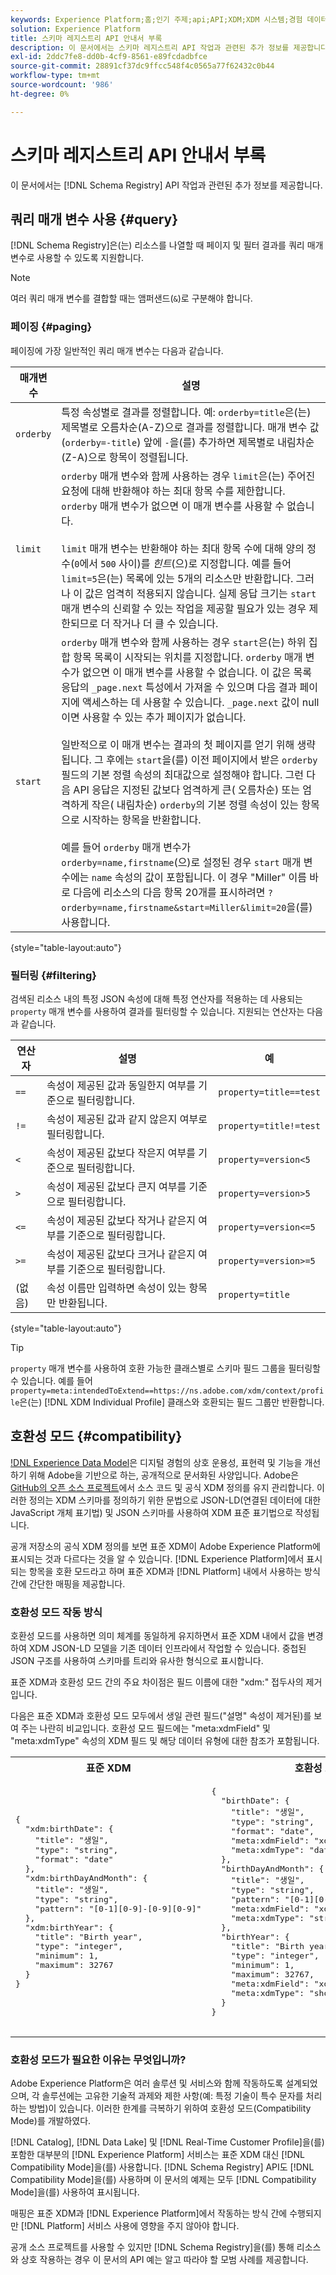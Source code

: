 ```yaml
---
keywords: Experience Platform;홈;인기 주제;api;API;XDM;XDM 시스템;경험 데이터 모델;경험 데이터 모델;경험 데이터 모델;경험 데이터 모델;데이터 모델;데이터 모델;스키마 레지스트리;스키마 레지스트리;호환성;호환성;호환성 모드;호환성 모드;필드 유형;필드 유형;
solution: Experience Platform
title: 스키마 레지스트리 API 안내서 부록
description: 이 문서에서는 스키마 레지스트리 API 작업과 관련된 추가 정보를 제공합니다.
exl-id: 2ddc7fe8-dd0b-4cf9-8561-e89fcdadbfce
source-git-commit: 28891cf37dc9ffcc548f4c0565a77f62432c0b44
workflow-type: tm+mt
source-wordcount: '986'
ht-degree: 0%

---
```


# 스키마 레지스트리 API 안내서 부록

이 문서에서는 [!DNL Schema Registry] API 작업과 관련된 추가 정보를 제공합니다.

## 쿼리 매개 변수 사용 {#query}

[!DNL Schema Registry]은(는) 리소스를 나열할 때 페이지 및 필터 결과를 쿼리 매개 변수로 사용할 수 있도록 지원합니다.

>[!NOTE]
>
>여러 쿼리 매개 변수를 결합할 때는 앰퍼샌드(`&`)로 구분해야 합니다.

### 페이징 {#paging}

페이징에 가장 일반적인 쿼리 매개 변수는 다음과 같습니다.

| 매개변수 | 설명 |
| --- | --- |
| `orderby` | 특정 속성별로 결과를 정렬합니다. 예: `orderby=title`은(는) 제목별로 오름차순(A-Z)으로 결과를 정렬합니다. 매개 변수 값(`orderby=-title`) 앞에 `-`을(를) 추가하면 제목별로 내림차순(Z-A)으로 항목이 정렬됩니다. |
| `limit` | `orderby` 매개 변수와 함께 사용하는 경우 `limit`은(는) 주어진 요청에 대해 반환해야 하는 최대 항목 수를 제한합니다. `orderby` 매개 변수가 없으면 이 매개 변수를 사용할 수 없습니다.<br><br>`limit` 매개 변수는 반환해야 하는 최대 항목 수에 대해 양의 정수(`0`에서 `500` 사이)를 *힌트*(으)로 지정합니다. 예를 들어 `limit=5`은(는) 목록에 있는 5개의 리소스만 반환합니다. 그러나 이 값은 엄격히 적용되지 않습니다. 실제 응답 크기는 `start` 매개 변수의 신뢰할 수 있는 작업을 제공할 필요가 있는 경우 제한되므로 더 작거나 더 클 수 있습니다. |
| `start` | `orderby` 매개 변수와 함께 사용하는 경우 `start`은(는) 하위 집합 항목 목록이 시작되는 위치를 지정합니다. `orderby` 매개 변수가 없으면 이 매개 변수를 사용할 수 없습니다. 이 값은 목록 응답의 `_page.next` 특성에서 가져올 수 있으며 다음 결과 페이지에 액세스하는 데 사용할 수 있습니다. `_page.next` 값이 null이면 사용할 수 있는 추가 페이지가 없습니다.<br><br>일반적으로 이 매개 변수는 결과의 첫 페이지를 얻기 위해 생략됩니다. 그 후에는 `start`을(를) 이전 페이지에서 받은 `orderby` 필드의 기본 정렬 속성의 최대값으로 설정해야 합니다. 그런 다음 API 응답은 지정된 값보다 엄격하게 큰( 오름차순) 또는 엄격하게 작은( 내림차순) `orderby`의 기본 정렬 속성이 있는 항목으로 시작하는 항목을 반환합니다.<br><br>예를 들어 `orderby` 매개 변수가 `orderby=name,firstname`(으)로 설정된 경우 `start` 매개 변수에는 `name` 속성의 값이 포함됩니다. 이 경우 &quot;Miller&quot; 이름 바로 다음에 리소스의 다음 항목 20개를 표시하려면 `?orderby=name,firstname&start=Miller&limit=20`을(를) 사용합니다. |

{style="table-layout:auto"}

### 필터링 {#filtering}

검색된 리소스 내의 특정 JSON 속성에 대해 특정 연산자를 적용하는 데 사용되는 `property` 매개 변수를 사용하여 결과를 필터링할 수 있습니다. 지원되는 연산자는 다음과 같습니다.

| 연산자 | 설명 | 예 |
| --- | --- | --- |
| `==` | 속성이 제공된 값과 동일한지 여부를 기준으로 필터링합니다. | `property=title==test` |
| `!=` | 속성이 제공된 값과 같지 않은지 여부로 필터링합니다. | `property=title!=test` |
| `<` | 속성이 제공된 값보다 작은지 여부를 기준으로 필터링합니다. | `property=version<5` |
| `>` | 속성이 제공된 값보다 큰지 여부를 기준으로 필터링합니다. | `property=version>5` |
| `<=` | 속성이 제공된 값보다 작거나 같은지 여부를 기준으로 필터링합니다. | `property=version<=5` |
| `>=` | 속성이 제공된 값보다 크거나 같은지 여부를 기준으로 필터링합니다. | `property=version>=5` |
| (없음) | 속성 이름만 입력하면 속성이 있는 항목만 반환됩니다. | `property=title` |

{style="table-layout:auto"}

>[!TIP]
>
>`property` 매개 변수를 사용하여 호환 가능한 클래스별로 스키마 필드 그룹을 필터링할 수 있습니다. 예를 들어 `property=meta:intendedToExtend==https://ns.adobe.com/xdm/context/profile`은(는) [!DNL XDM Individual Profile] 클래스와 호환되는 필드 그룹만 반환합니다.

## 호환성 모드 {#compatibility}

[!DNL Experience Data Model](XDM)은 디지털 경험의 상호 운용성, 표현력 및 기능을 개선하기 위해 Adobe을 기반으로 하는, 공개적으로 문서화된 사양입니다. Adobe은 [GitHub의 오픈 소스 프로젝트](https://github.com/adobe/xdm/)에서 소스 코드 및 공식 XDM 정의를 유지 관리합니다. 이러한 정의는 XDM 스키마를 정의하기 위한 문법으로 JSON-LD(연결된 데이터에 대한 JavaScript 개체 표기법) 및 JSON 스키마를 사용하여 XDM 표준 표기법으로 작성됩니다.

공개 저장소의 공식 XDM 정의를 보면 표준 XDM이 Adobe Experience Platform에 표시되는 것과 다르다는 것을 알 수 있습니다. [!DNL Experience Platform]에서 표시되는 항목을 호환 모드라고 하며 표준 XDM과 [!DNL Platform] 내에서 사용하는 방식 간에 간단한 매핑을 제공합니다.

### 호환성 모드 작동 방식

호환성 모드를 사용하면 의미 체계를 동일하게 유지하면서 표준 XDM 내에서 값을 변경하여 XDM JSON-LD 모델을 기존 데이터 인프라에서 작업할 수 있습니다. 중첩된 JSON 구조를 사용하여 스키마를 트리와 유사한 형식으로 표시합니다.

표준 XDM과 호환성 모드 간의 주요 차이점은 필드 이름에 대한 &quot;xdm:&quot; 접두사의 제거입니다.

다음은 표준 XDM과 호환성 모드 모두에서 생일 관련 필드(&quot;설명&quot; 속성이 제거된)를 보여 주는 나란히 비교입니다. 호환성 모드 필드에는 &quot;meta:xdmField&quot; 및 &quot;meta:xdmType&quot; 속성의 XDM 필드 및 해당 데이터 유형에 대한 참조가 포함됩니다.

<table style="table-layout:auto">
  <th>표준 XDM</th>
  <th>호환성 모드</th>
  <tr>
  <td>
  <pre class=" language-json">
{
  "xdm:birthDate": {
    "title": "생일",
    "type": "string",
    "format": "date"
  },
  "xdm:birthDayAndMonth": {
    "title": "생일",
    "type": "string",
    "pattern": "[0-1][0-9]-[0-9][0-9]"
  },
  "xdm:birthYear": {
    "title": "Birth year",
    "type": "integer",
    "minimum": 1,
    "maximum": 32767
  }
}
  </pre>
  </td>
  <td>
  <pre class=" language-json">
{
  "birthDate": {
    "title": "생일",
    "type": "string",
    "format": "date",
    "meta:xdmField": "xdm:birthDate",
    "meta:xdmType": "date"
  },
  "birthDayAndMonth": {
    "title": "생일",
    "type": "string",
    "pattern": "[0-1][0-9]-[0-9][0-9]",
    "meta:xdmField": "xdm:birthDayAndMonth",
    "meta:xdmType": "string"
  },
  "birthYear": {
    "title": "Birth year",
    "type": "integer",
    "minimum": 1,
    "maximum": 32767,
    "meta:xdmField": "xdm:birthyear",
    "meta:xdmType": "short"
  }
}
      </pre>
  </td>
  </tr>
</table>

### 호환성 모드가 필요한 이유는 무엇입니까?

Adobe Experience Platform은 여러 솔루션 및 서비스와 함께 작동하도록 설계되었으며, 각 솔루션에는 고유한 기술적 과제와 제한 사항(예: 특정 기술이 특수 문자를 처리하는 방법)이 있습니다. 이러한 한계를 극복하기 위하여 호환성 모드(Compatibility Mode)를 개발하였다.

[!DNL Catalog], [!DNL Data Lake] 및 [!DNL Real-Time Customer Profile]을(를) 포함한 대부분의 [!DNL Experience Platform] 서비스는 표준 XDM 대신 [!DNL Compatibility Mode]을(를) 사용합니다. [!DNL Schema Registry] API도 [!DNL Compatibility Mode]을(를) 사용하며 이 문서의 예제는 모두 [!DNL Compatibility Mode]을(를) 사용하여 표시됩니다.

매핑은 표준 XDM과 [!DNL Experience Platform]에서 작동하는 방식 간에 수행되지만 [!DNL Platform] 서비스 사용에 영향을 주지 않아야 합니다.

공개 소스 프로젝트를 사용할 수 있지만 [!DNL Schema Registry]을(를) 통해 리소스와 상호 작용하는 경우 이 문서의 API 예는 알고 따라야 할 모범 사례를 제공합니다.
